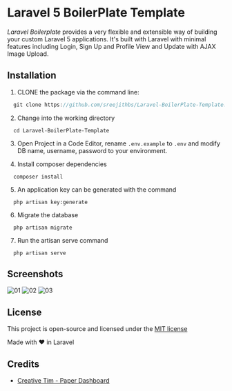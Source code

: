 Laravel 5 BoilerPlate Template
======================

_Laravel Boilerplate_ provides a very flexible and extensible way of building your custom Laravel 5 applications. It's built with Laravel with minimal features including Login, Sign Up and Profile View and Update with AJAX Image Upload.


## Installation
1. CLONE the package via the command line:
```js
  git clone https://github.com/sreejithbs/Laravel-BoilerPlate-Template.git
```
2. Change into the working directory
```
  cd Laravel-BoilerPlate-Template
```
3. Open Project in a Code Editor, rename `.env.example` to `.env` and modify DB name, username, password to your environment.

4. Install composer dependencies
```
  composer install
```
5. An application key can be generated with the command
```
  php artisan key:generate
```
6. Migrate the database
```
  php artisan migrate
```
7. Run the artisan serve command
```
  php artisan serve
```

## Screenshots
![01](https://user-images.githubusercontent.com/30528898/28743532-b8d03d5e-7469-11e7-95e6-efef889d8e24.png)
![02](https://user-images.githubusercontent.com/30528898/28743533-bb07d26c-7469-11e7-83cb-f1086e492a13.png)
![03](https://user-images.githubusercontent.com/30528898/28743535-bcbba408-7469-11e7-97e5-d8ef365af726.png)


## License
This project is open-source and licensed under the [MIT license](http://opensource.org/licenses/MIT)

Made with &#10084; in Laravel


## Credits
* [Creative Tim - Paper Dashboard](https://www.creative-tim.com/product/paper-dashboard)